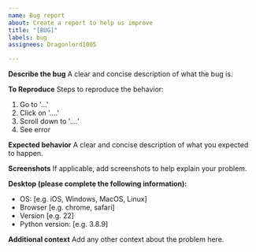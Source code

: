 ```yaml
---
name: Bug report
about: Create a report to help us improve
title: "[BUG]"
labels: bug
assignees: Dragonlord1005

---
```


**Describe the bug**
A clear and concise description of what the bug is.

**To Reproduce**
Steps to reproduce the behavior:
1. Go to '...'
2. Click on '....'
3. Scroll down to '....'
4. See error

**Expected behavior**
A clear and concise description of what you expected to happen.

**Screenshots**
If applicable, add screenshots to help explain your problem.

**Desktop (please complete the following information):**
 - OS: [e.g. iOS, Windows, MacOS, Linux]
 - Browser [e.g. chrome, safari]
 - Version [e.g. 22]
- Python version: [e.g. 3.8.9]

**Additional context**
Add any other context about the problem here.
